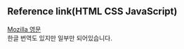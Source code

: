 ## Reference link(HTML CSS JavaScript)
[Mozilla 영문](https://developer.mozilla.org/en-US/docs/Web/API/WebRTC_API)  
한글 번역도 있지만 일부만 되어있습니다.